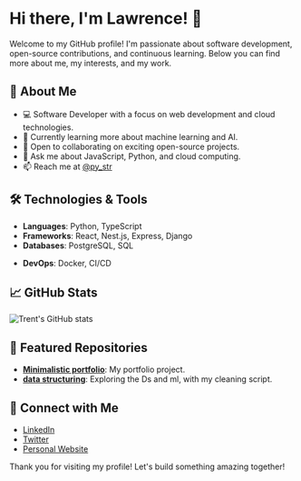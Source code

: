# Hi there, I'm Lawrence! 👋

Welcome to my GitHub profile! I'm passionate about software development, open-source contributions, and continuous learning. Below you can find more about me, my interests, and my work.

## 🚀 About Me

- 💻 Software Developer with a focus on web development and cloud technologies.
- 🌱 Currently learning more about machine learning and AI.
- 👯 Open to collaborating on exciting open-source projects.
- 💬 Ask me about JavaScript, Python, and cloud computing.
- 📫 Reach me at [@py_str](https://x.com/py_str)

## 🛠️ Technologies & Tools

- **Languages**: Python, TypeScript
- **Frameworks**: React, Nest.js, Express, Django
- **Databases**: PostgreSQL, SQL
<!-- **Cloud**: AWS, Azure-->
- **DevOps**: Docker, CI/CD

## 📈 GitHub Stats

![Trent's GitHub stats](https://github-readme-stats.vercel.app/api?username=trent130&show_icons=true&theme=radical)

## 📂 Featured Repositories

- [**Minimalistic portfolio**](https://github.com/trent130/minimalistic-portfolio): My portfolio project.
- [**data structuring**](https://github.com/trent130/data-structuring): Exploring the Ds and ml, with my cleaning script.

## 🔗 Connect with Me

- [LinkedIn](https://www.linkedin.com/in/lawrence-wafula)
- [Twitter](https://twitter.com/py_str)
- [Personal Website](https://lawrence-wafula.vercel.app)

Thank you for visiting my profile! Let's build something amazing together!
